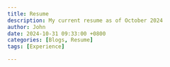 ```yaml
---
title: Resume
description: My current resume as of October 2024
author: John
date: 2024-10-31 09:33:00 +0800
categories: [Blogs, Resume]
tags: [Experience]

---
```



<object data="Resume.pdf" width="700" height="750" type='application/pdf'></object>


